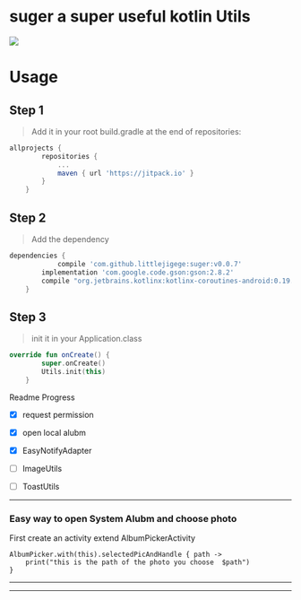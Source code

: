 # suger a super useful kotlin Utils

[![](https://jitpack.io/v/littlejigege/suger.svg)](https://jitpack.io/#littlejigege/suger)


# Usage

## Step 1
> Add it in your root build.gradle at the end of repositories:
```groovy
allprojects {
		repositories {
			...
			maven { url 'https://jitpack.io' }
		}
	}
```

  ## Step 2
> Add the dependency
```groovy
dependencies {
	        compile 'com.github.littlejigege:suger:v0.0.7'
		implementation 'com.google.code.gson:gson:2.8.2'
		compile "org.jetbrains.kotlinx:kotlinx-coroutines-android:0.19.2"
	}
```
## Step 3
> init it in your Application.class
```kotlin
override fun onCreate() {
        super.onCreate()
        Utils.init(this)
    }

```
Readme Progress
- [x] request permission
- [x] open local alubm
- [x] EasyNotifyAdapter
- [ ] ImageUtils
- [ ] ToastUtils


---
### Easy way to open System Alubm and choose photo

First create an activity extend AlbumPickerActivity

```  
AlbumPicker.with(this).selectedPicAndHandle { path -> 
	print("this is the path of the photo you choose  $path")
}
```
---

---




